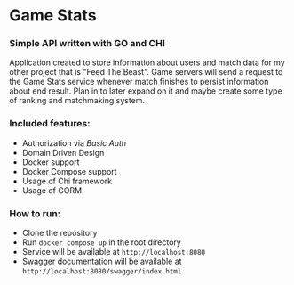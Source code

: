 # Game Stats 
### Simple API written with GO and CHI

Application created to store information about users and match data for my other project that is "Feed The Beast".
Game servers will send a request to the Game Stats service whenever match finishes to persist information about end result.
Plan in to later expand on it and maybe create some type of ranking and matchmaking system.

### Included features:
- Authorization via _Basic Auth_
- Domain Driven Design
- Docker support
- Docker Compose support
- Usage of Chi framework
- Usage of GORM

### How to run:
- Clone the repository
- Run `docker compose up` in the root directory
- Service will be available at `http://localhost:8080`
- Swagger documentation will be available at `http://localhost:8080/swagger/index.html`